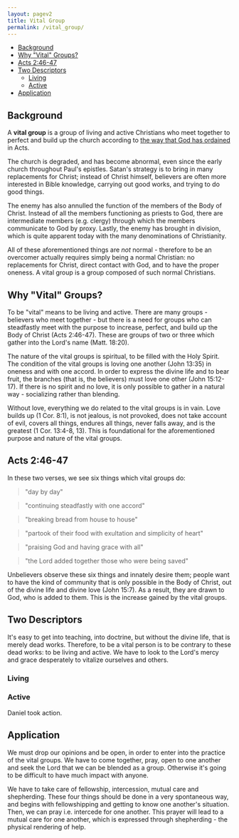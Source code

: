 ```yaml
---
layout: pagev2
title: Vital Group
permalink: /vital_group/
---
```

- [Background](#background)
- [Why "Vital" Groups?](#why-vital-groups)
- [Acts 2:46-47](#acts-246-47)
- [Two Descriptors](#two-descriptors)
  - [Living](#living)
  - [Active](#active)
- [Application](#application)

## Background

A **vital group** is a group of living and active Christians who meet together to perfect and build up the church according to [the way that God has ordained](../god_ordained_way) in Acts. 

The church is degraded, and has become abnormal, even since the early church throughout Paul's epistles. Satan's strategy is to bring in many replacements for Christ; instead of Christ himself, believers are often more interested in Bible knowledge, carrying out good works, and trying to do good things.

The enemy has also annulled the function of the members of the Body of Christ. Instead of all the members functioning as priests to God, there are intermediate members (e.g. clergy) through which the members communicate to God by proxy. Lastly, the enemy has brought in division, which is quite apparent today with the many denominations of Christianity.

All of these aforementioned things are *not* normal - therefore to be an overcomer actually requires simply being a normal Christian: no replacements for Christ, direct contact with God, and to have the proper oneness. A vital group is a group composed of such normal Christians.

## Why "Vital" Groups?

To be "vital" means to be living and active. There are many groups - believers who meet together - but there is a need for groups who can steadfastly meet with the purpose to increase, perfect, and build up the Body of Christ (Acts 2:46-47). These are groups of two or three which gather into the Lord's name (Matt. 18:20).

The nature of the vital groups is spiritual, to be filled with the Holy Spirit. The condition of the vital groups is loving one another (John 13:35) in oneness and with one accord. In order to express the divine life and to bear fruit, the branches (that is, the believers) must love one other (John 15:12-17). If there is no spirit and no love, it is only possible to gather in a natural way - socializing rather than blending.

Without love, everything we do related to the vital groups is in vain. Love builds up (1 Cor. 8:1), is not jealous, is not provoked, does not take account of evil, covers all things, endures all things, never falls away, and is the greatest (1 Cor. 13:4-8, 13). This is foundational for the aforementioned purpose and nature of the vital groups.

## Acts 2:46-47

In these two verses, we see six things which vital groups do:

>"day by day"

>"continuing steadfastly with one accord"

>"breaking bread from house to house"

>"partook of their food with exultation and simplicity of heart"

>"praising God and having grace with all"

>"the Lord added together those who were being saved"

Unbelievers observe these six things and innately desire them; people want to have the kind of community that is only possible in the Body of Christ, out of the divine life and divine love (John 15:7). As a result, they are drawn to God, who is added to them. This is the increase gained by the vital groups. 

## Two Descriptors

It's easy to get into teaching, into doctrine, but without the divine life, that is merely dead works. Therefore, to be a vital person is to be contrary to these dead works: to be living and active. We have to look to the Lord's mercy and grace desperately to vitalize ourselves and others.

### Living

### Active

Daniel took action.

## Application

We must drop our opinions and be open, in order to enter into the practice of the vital groups. We have to come together, pray, open to one another and seek the Lord that we can be blended as a group. Otherwise it's going to be difficult to have much impact with anyone.

We have to take care of fellowship, intercession, mutual care and shepherding. These four things should be done in a very spontaneous way, and begins with fellowshipping and getting to know one another's situation. Then, we can pray i.e. intercede for one another. This prayer will lead to a mutual care for one another, which is expressed through shepherding - the physical rendering of help. 